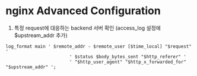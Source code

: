 # nginx Advanced Configuration

1. 특정 request에 대응하는 backend 서버 확인 (access_log 설정에 $upstream_addr 추가)
~~~
log_format main ' $remote_addr - $remote_user [$time_local] "$request" '
                        ' $status $body_bytes_sent "$http_referer" '
                        ' "$http_user_agent" "$http_x_forwarded_for" "$upstream_addr" ';
~~~

